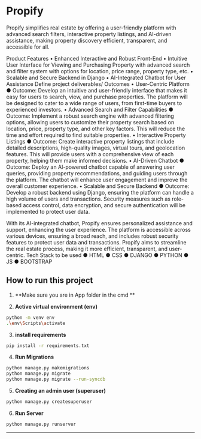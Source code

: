 # Propify
Propify simplifies real estate by offering a user-friendly platform with advanced search filters, interactive property listings, and AI-driven assistance, making property discovery efficient, transparent, and accessible for all.

Product Features
•	Enhanced Interactive and Robust Front-End
•	Intuitive User Interface for Viewing and Purchasing Property with  advanced search and filter system with options for location, price range, property type, etc.
•	Scalable and Secure Backend in Django
•	AI-Integrated Chatbot for User Assistance
Define project deliverables/ Outcomes
•  User-Centric Platform
●	Outcome: Develop an intuitive and user-friendly interface that makes it easy for users to search, view, and purchase properties. The platform will be designed to cater to a wide range of users, from first-time buyers to experienced investors.
•  Advanced Search and Filter Capabilities
●	Outcome: Implement a robust search engine with advanced filtering options, allowing users to customize their property search based on location, price, property type, and other key factors. This will reduce the time and effort required to find suitable properties.
•  Interactive Property Listings
●	Outcome: Create interactive property listings that include detailed descriptions, high-quality images, virtual tours, and geolocation features. This will provide users with a comprehensive view of each property, helping them make informed decisions.
•  AI-Driven Chatbot
●	Outcome: Deploy an AI-powered chatbot capable of answering user queries, providing property recommendations, and guiding users through the platform. The chatbot will enhance user engagement and improve the overall customer experience.
•  Scalable and Secure Backend
●	Outcome: Develop a robust backend using Django, ensuring the platform can handle a high volume of users and transactions. Security measures such as role-based access control, data encryption, and secure authentication will be implemented to protect user data.

With its AI-integrated chatbot, Propify ensures personalized assistance and support, enhancing the user experience. The platform is accessible across various devices, ensuring a broad reach, and includes robust security features to protect user data and transactions.
Propify aims to streamline the real estate process, making it more efficient, transparent, and user-centric.
Tech Stack to be used
●	HTML
●	CSS
●	DJANGO
●	PYTHON
●	JS
●	BOOTSTRAP


## How to run this project

1.  **Make sure you are in App folder in the cmd **


2. **Active virtual environment (env)**
```sh
python -m venv env
.\env\Scripts\activate

```

3. **install requirements**
```sh
pip install -r requirements.txt
```

4. **Run Migrations**

```sh
python manage.py makemigrations
python manage.py migrate
python manage.py migrate --run-syncdb

```
5. **Creating an admin user (superuser)**

```sh
python manage.py createsuperuser
```
6. **Run Server**

```sh
python manage.py runserver
```




<hr>


